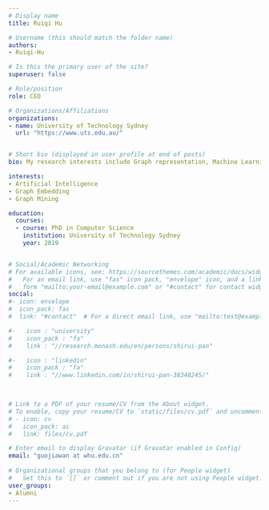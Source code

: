 ```yaml
---
# Display name
title: Ruiqi Hu

# Username (this should match the folder name)
authors:
- Ruiqi-Hu

# Is this the primary user of the site?
superuser: false

# Role/position
role: CEO

# Organizations/Affiliations
organizations:
- name: University of Technology Sydney
  url: "https://www.uts.edu.au/"


# Short bio (displayed in user profile at end of posts)
bio: My research interests include Graph representation, Machine Learning, Graph Neural Networks.

interests:
- Artificial Intelligence
- Graph Embedding
- Graph Mining

education:
  courses:
  - course: PhD in Computer Science
    institution: University of Technology Sydney
    year: 2019


# Social/Academic Networking
# For available icons, see: https://sourcethemes.com/academic/docs/widgets/#icons
#   For an email link, use "fas" icon pack, "envelope" icon, and a link in the
#   form "mailto:your-email@example.com" or "#contact" for contact widget.
social:
#- icon: envelope
#  icon_pack: fas
#  link: "#contact"  # For a direct email link, use "mailto:test@example.org".

#-   icon : "university"
#    icon_pack : "fa"
#    link : "//research.monash.edu/en/persons/shirui-pan"

#-   icon : "linkedin"
#    icon_pack : "fa"
#    link : "//www.linkedin.com/in/shirui-pan-38348245/"
    


# Link to a PDF of your resume/CV from the About widget.
# To enable, copy your resume/CV to `static/files/cv.pdf` and uncomment the lines below.  
# - icon: cv
#   icon_pack: ai
#   link: files/cv.pdf

# Enter email to display Gravatar (if Gravatar enabled in Config)
email: "guojiawan at whu.edu.cn"
  
# Organizational groups that you belong to (for People widget)
#   Set this to `[]` or comment out if you are not using People widget.  
user_groups:
- Alumni
---
```

